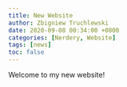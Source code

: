 ```yaml
---
title: New Website
author: Zbigniew Truchlewski
date: 2020-09-08 00:34:00 +0800
categories: [Nerdery, Website]
tags: [news]
toc: false
---
```


Welcome to my new website!